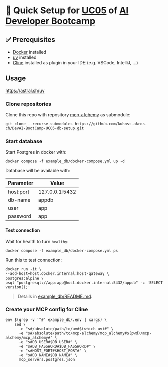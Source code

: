 # 🚀 Quick Setup for [UC05](https://obviousworks.notion.site/UC05-Empower-your-IDE-with-context-Model-Context-Protocol-MCP-AI-can-interact-with-nearly-eve-17e2c8dc714480bcb631d5438dc2ebde) of [AI Developer Bootcamp](https://www.obviousworks.ch/en/trainings/ai-developer-bootcamp/)

## ✅ Prerequisites

- [Docker](https://www.docker.com/get-started/) installed
- [uv](https://github.com/astral-sh/uv?tab=readme-ov-file#installation) installed
- [Cline](https://github.com/cline/cline) installed as plugin in your IDE (e.g. VSCode, IntelliJ, ...)

## Usage

https://astral.sh/uv

### Clone repositories

Clone this repo with repository [mcp-alchemy](https://github.com/runekaagaard/mcp-alchemy) as submodule:

```shell
git clone --recurse-submodules https://github.com/kuhnst-akros-ch/DevAI-BootCamp-UC05-db-setup.git
```

### Start database

Start Postgres in docker with:

```shell
docker compose -f example_db/docker-compose.yml up -d
```

Database will be available with:

| Parameter | Value          |
|-----------|----------------|
| host:port | 127.0.0.1:5432 |
| db-name   | appdb          |
| user      | app            |
| password  | app            |

#### Test connection

Wait for health to turn `healthy`:
```shell
docker compose -f example_db/docker-compose.yml ps
```

Run this to test connection:
```shell
docker run -it \
--add-host=host.docker.internal:host-gateway \
postgres:alpine \
psql "postgresql://app:app@host.docker.internal:5432/appdb" -c 'SELECT version();'
```

> Details in [example_db/README.md](example_db/README.md).

### Create your MCP config for Cline

```shell
env $(grep -v '^#' example_db/.env | xargs) \
    sed \
      -e "s#/absolute/path/to/uv#$(which uv)#" \
      -e "s#/absolute/path/to/mcp-alchemy/mcp_alchemy#$(pwd)/mcp-alchemy/mcp_alchemy#" \
      -e "s#DB_USER#$DB_USER#" \
      -e "s#DB_PASSWORD#$DB_PASSWORD#" \
      -e "s#HOST_PORT#$HOST_PORT#" \
      -e "s#DB_NAME#$DB_NAME#" \
      mcp_servers.postgres.json
```
